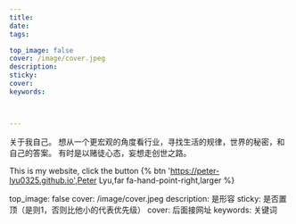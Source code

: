 ```yaml
---
title: 
date: 
tags: 

top_image: false
cover: /image/cover.jpeg
description: 
sticky: 
cover: 
keywords: 



---
```

关于我自己。
想从一个更宏观的角度看行业，寻找生活的规律，世界的秘密，和自己的答案。
有时是以赌徒心态，妄想走创世之路。

This is my website, click the button {% btn 'https://peter-lyu0325.github.io',Peter Lyu,far fa-hand-point-right,larger %}



top_image: false
cover: /image/cover.jpeg
description: 是形容
sticky: 是否置顶（是则1，否则比他小的代表优先级）
cover: 后面接网址
keywords: 关键词